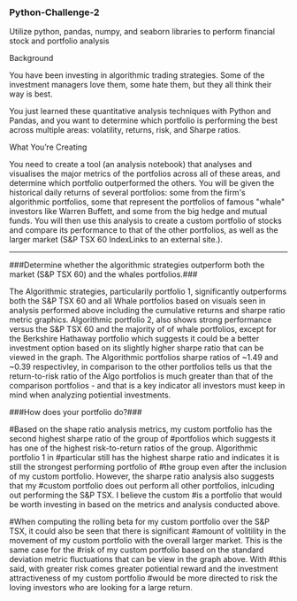 ### Python-Challenge-2

Utilize python, pandas, numpy, and seaborn libraries to perform financial stock and portfolio analysis 

Background

You have been investing in algorithmic trading strategies. Some of the investment managers love them, some hate them, but they all think their way is best.

You just learned these quantitative analysis techniques with Python and Pandas, and you want to determine which portfolio is performing the best across multiple areas: volatility, returns, risk, and Sharpe ratios.

What You’re Creating

You need to create a tool (an analysis notebook) that analyses and visualises the major metrics of the portfolios across all of these areas, and determine which portfolio outperformed the others. You will be given the historical daily returns of several portfolios: some from the firm's algorithmic portfolios, some that represent the portfolios of famous "whale" investors like Warren Buffett, and some from the big hedge and mutual funds. You will then use this analysis to create a custom portfolio of stocks and compare its performance to that of the other portfolios, as well as the larger market (S&P TSX 60 IndexLinks to an external site.).

---------

###Determine whether the algorithmic strategies outperform both the market (S&P TSX 60) and the whales portfolios.###

The Algorithmic strategies, particularily portfolio 1, significantly outperforms both the S&P TSX 60 and all Whale portfolios based on visuals seen in analysis performed above including the cumulative returns and sharpe ratio metric graphics. Algorithmic portfolio 2, also shows strong performance versus the S&P TSX 60 and the majority of of whale portfolios, except for the Berkshire Hathaway portfolio which suggests it could be a better investment option based on its slightly higher sharpe ratio that can be viewed in the graph. The Algorithmic portfolios sharpe ratios of ~1.49 and ~0.39 respectivley, in comparison to the other portfolios tells us that the return-to-risk ratio of the Algo portfolios is much greater than that of the comparison portfolios - and that is a key indicator all investors must keep in mind when analyzing potiential investments.

###How does your portfolio do?###


#Based on the shape ratio analysis metrics, my custom portfolio has the second highest sharpe ratio of the group of
#portfolios which suggests it has one of the highest risk-to-return ratios of the group. Algorithmic portfolio 1 in 
#particular still has the highest sharpe ratio and indicates it is still the strongest performing portfolio of 
#the group even after the inclusion of my custom portfolio. However, the sharpe ratio analysis also suggests that my 
#custom portfolio does out perform all other portfolios, inlcuding out performing the S&P TSX. I believe the custom
#is a portfolio that would be worth investing in based on the metrics and analysis conducted above. 

#When computing the rolling beta for my custom portfolio over the S&P TSX, it could also be seen that there is significant
#amount of volitility in the movement of my custom portfolio with the overall larger market. This is the same case for the 
#risk of my custom portfolio based on the standard deviation metric fluctuations that can be view in the graph above. With 
#this said, with greater risk comes greater potiential reward and the investment attractiveness of my custom portfolio
#would be more directed to risk the loving investors who are looking for a large return.

